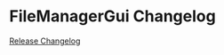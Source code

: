# FileManagerGui Changelog

[Release Changelog](https://github.com/spryker/FileManagerGui/releases)
